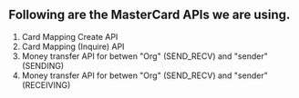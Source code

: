 <h2>Following are the MasterCard APIs we are using. </h2>

1) Card Mapping Create API <br>
2) Card Mapping (Inquire) API <br>
3) Money transfer API for betwen "Org" (SEND_RECV) and "sender" (SENDING) <br>
4) Money transfer API for betwen "Org" (SEND_RECV) and "sender" (RECEIVING) <br>
